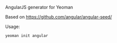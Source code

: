 AngularJS generator for Yeoman

Based on https://github.com/angular/angular-seed/

Usage:

`yeoman init angular`
